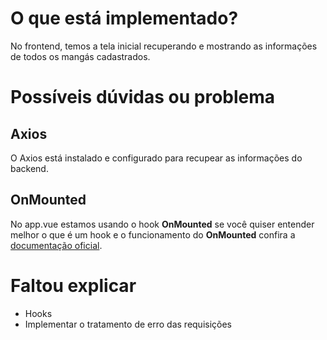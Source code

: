 # O que está implementado?

No frontend, temos a tela inicial recuperando e mostrando as informações de todos os mangás cadastrados.


# Possíveis dúvidas ou problema

## Axios
O Axios está instalado e configurado para recupear as informações do backend.

## OnMounted

No app.vue estamos usando o hook **OnMounted** se você quiser entender melhor o que é um hook e o funcionamento do **OnMounted** confira a [documentação oficial](https://vuejs.org/guide/essentials/lifecycle.html).


# Faltou explicar

- Hooks
- Implementar o tratamento de erro das requisições
